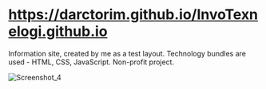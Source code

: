 # https://darctorim.github.io/InvoTexnelogi.github.io

Information site, created by me as a test layout. Technology bundles are used - HTML, CSS, JavaScript. Non-profit project.


![Screenshot_4](https://user-images.githubusercontent.com/124584927/220343616-eaed5ab1-7fb5-4b02-a138-6bdabf7c7c47.png)
